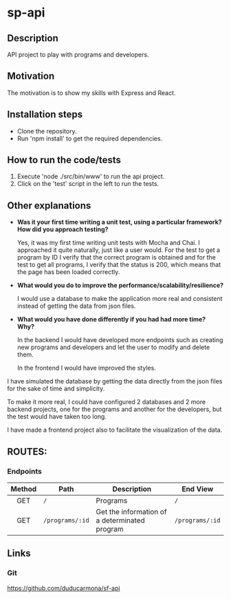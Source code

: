 # sp-api

## Description

API project to play with programs and developers.

## Motivation

The motivation is to show my skills with Express and React.

## Installation steps

- Clone the repository.
- Run 'npm install' to get the required dependencies.

## How to run the code/tests

1. Execute 'node ./src/bin/www' to run the api project.
2. Click on the 'test' script in the left to run the tests. 

## Other explanations

- **Was it your first time writing a unit test, using a particular framework? How did you approach testing?**

  Yes, it was my first time writing unit tests with Mocha and Chai. I approached it quite naturally, just like a user would. For the test to get a program by ID I verify that the correct program is obtained and for the test to get all programs, I verify that the status is 200, which means that the page has been loaded correctly.

- **What would you do to improve the performance/scalability/resilience?**

  I would use a database to make the application more real and consistent instead of getting the data from json files.

- **What would you have done differently if you had had more time? Why?**

  In the backend I would have developed more endpoints such as creating new programs and developers and let the user to modify and delete them.

  In the frontend I would have improved the styles.

I have simulated the database by getting the data directly from the json files for the sake of time and simplicity.

To make it more real, I could have configured 2 databases and 2 more backend projects, one for the programs and another for the developers, but the test would have taken too long.

I have made a frontend project also to facilitate the visualization of the data.

## ROUTES:

### Endpoints

| Method | Path            | Description                                   | End View        |
| :----: | --------------- | --------------------------------------------- | --------------- |
|  GET   | `/`             | Programs                                      | `/`             |
|  GET   | `/programs/:id` | Get the information of a determinated program | `/programs/:id` |

## Links

### Git

https://github.com/duducarmona/sf-api
